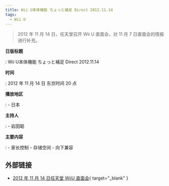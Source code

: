 ```yaml
---
title: Wii U本体機能 ちょっと補足 Direct 2012.11.14
tags:
  - Wii U
---
```


> 2012 年 11 月 14 日，任天堂召开 Wii U 直面会，对 11 月 7 日直面会的情报进行补充。

**日版标题**

:   Wii U本体機能 ちょっと補足 Direct 2012.11.14

**时间**

:   2012 年 11 月 14 日 东京时间 20 点

**播放地区**

:   - 日本

**主持人**

:   - 岩田聪

**主要内容**

:   - 家长控制
    - 存储空间
    - 向下兼容

## 外部链接

- [2012 年 11 月 14 日任天堂 WiiU 直面会](https://www.bilibili.com/video/BV1DJ411i7Q4/){ target="_blank" }
